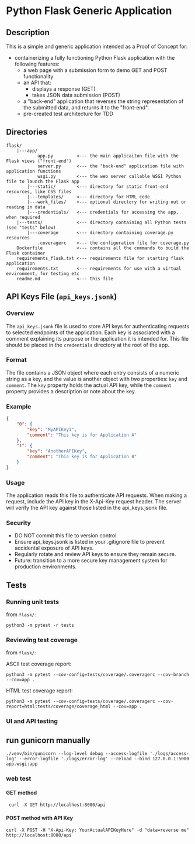 # Python Flask Generic Application

## Description

This is a simple and generic application intended as a Proof of Concept for:

- containerizing a fully functioning Python Flask application with the following features:
    - a web page with a submission form to demo GET and POST functionality
    - an API that:
        - displays a response (GET)
        - takes JSON data submission (POST)
    - a "back-end" application that reverses the string representation of the submitted data, and returns it to the "front-end".
    - pre-created test architecture for TDD

## Directories

```
flask/
    |---app/
            app.py         <--- the main applicaiton file with the Flask views ("front-end")
            server.py      <--- the "back-end" application file with application functions
            wsgi.py        <--- the web server callable WSGI Python file to launch the Flask app
        |---static/        <--- directory for static front-end resources, like CSS files
        |---templates/     <--- directory for HTML code
        |---work_files/    <--- optional directory for writing out or reading in data
        |---credentials/   <--- credentials for accessing the app, when required
    |---tests/             <--- directory containing all Python tests (see "tests" below)
        |---coverage       <--- directory containing coverage.py resources
            .coveragerc    <--- the configuration file for coverage.py
    Dockerfile             <--- contains all the commands to build the Flask container
    requirements_flask.txt <--- requirements file for starting flask application
    requirements.txt       <--- requirements for use with a virtual environment, for testing etc
    readme.md              <--- this file
```

## API Keys File (`api_keys.jsonk`)

### Overview

The `api_keys.jsonk` file is used to store API keys for authenticating requests to selected endpoints of the application. Each key is associated with a comment explaining its purpose or the application it is intended for. This file should be placed in the `credentials` directory at the root of the app.

### Format

The file contains a JSON object where each entry consists of a numeric string as a key, and the value is another object with two properties: `key` and `comment`. The `key` property holds the actual API key, while the `comment` property provides a description or note about the key.

### Example

```json
{
    "0": {
        "key": "MyAPIKey1",
        "comment": "This key is for Application A"
    },
    "1": {
        "key": "AnotherAPIKey",
        "comment": "This key is for Application B"
    }
}
```

### Usage

The application reads this file to authenticate API requests. When making a request, include the API key in the X-Api-Key request header. The server will verify the API key against those listed in the api_keys.jsonk file.

### Security

- DO NOT commit this file to version control.
- Ensure api_keys.jsonk is listed in your .gitignore file to prevent accidental exposure of API keys.
- Regularly rotate and review API keys to ensure they remain secure.
- Future: transition to a more secure key management system for production environments.

## Tests

### Running unit tests

from ```flask/:```

```python3 -m pytest -r tests```

### Reviewing test coverage

from ```flask/:```

ASCII test coverage report:

```python3 -m pytest --cov-config=tests/coverage/.coveragerc --cov-branch --cov=app .```

HTML test coverage report:

```python3 -m pytest --cov-config=tests/coverage/.coveragerc --cov-report=html:tests/coverage/coverage_html --cov=app .```

### UI and API testing

## run gunicorn manually

```./venv/bin/gunicorn --log-level debug --access-logfile './logs/access-log' --error-logfile './logs/error-log' --reload --bind 127.0.0.1:5000 app.wsgi:app```

### web test

#### GET method
``` curl -X GET http://localhost:8080/api```

#### POST method with API Key
```curl -X POST -H "X-Api-Key: YourActualAPIKeyHere" -d "data=reverse me" http://localhost:8080/api```


